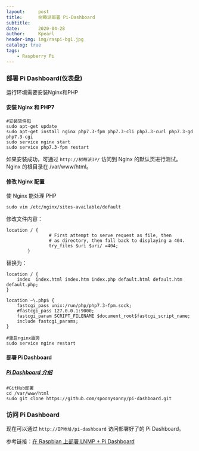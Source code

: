 ```yaml
---
layout:     post
title:      树莓派部署 Pi-Dashboard
subtitle:   
date:       2020-04-28
author:     Kpearl
header-img: img/raspi-bg1.jpg
catalog: true
tags:
    - Raspberry Pi
---
```

### 部署 Pi Dashboard(仪表盘)
运行环境需要安装Nginx和PHP
#### 安装 Nginx 和 PHP7
```
#安装软件包
sudo apt-get update
sudo apt-get install nginx php7.3-fpm php7.3-cli php7.3-curl php7.3-gd php7.3-cgi
sudo service nginx start
sudo service php7.3-fpm restart
```
如果安装成功，可通过 ```http://树莓派IP/``` 访问到 Nginx 的默认页进行测试。Nginx 的根目录在 /var/www/html。
#### 修改 Nginx 配置
使 Nginx 能处理 PHP
```
sudo vim /etc/nginx/sites-available/default
```
修改文件内容：
```
location / {
                # First attempt to serve request as file, then
                # as directory, then fall back to displaying a 404.
                try_files $uri $uri/ =404;
        }
```
替换为：
```
location / {
	index  index.html index.htm index.php default.html default.htm default.php;
}
 
location ~\.php$ {
	fastcgi_pass unix:/run/php/php7.3-fpm.sock;
	#fastcgi_pass 127.0.0.1:9000;
	fastcgi_param SCRIPT_FILENAME $document_root$fastcgi_script_name;
	include fastcgi_params;
}
```

```
#重启nginx服务
sudo service nginx restart
```

#### 部署 Pi Dashboard
##### [Pi Dashboard 介绍](http://make.quwj.com/project/10) 
```
#GitHub部署
cd /var/www/html
sudo git clone https://github.com/spoonysonny/pi-dashboard.git
```

### 访问 Pi Dashboard
现在可以通过 ```http://IP地址/pi-dashboard``` 访问部署好了的 Pi Dashboard。

参考链接：[在 Raspbian 上部署 LNMP + Pi Dashboard](https://shumeipai.nxez.com/2020/03/21/install-pi-dashboard-with-nginx-php73-on-pi.html)